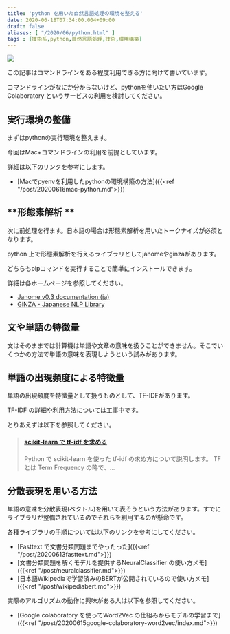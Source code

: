 ```yaml
---
title: 'python を用いた自然言語処理の環境を整える'
date: 2020-06-18T07:34:00.004+09:00
draft: false
aliases: [ "/2020/06/python.html" ]
tags : [技術系,python,自然言語処理,技術,環境構築]
---
```


[![](https://1.bp.blogspot.com/-Hfn3KpibOuY/Xurepq-smKI/AAAAAAAAg70/y4-SSiS1Mc4gMmbTywgn9jCzZboq6XAJACK4BGAsYHg/s320/74C0A734-70D2-4846-A316-312BA6691D8B.jpeg)](https://1.bp.blogspot.com/-Hfn3KpibOuY/Xurepq-smKI/AAAAAAAAg70/y4-SSiS1Mc4gMmbTywgn9jCzZboq6XAJACK4BGAsYHg/s1920/74C0A734-70D2-4846-A316-312BA6691D8B.jpeg)

この記事はコマンドラインをある程度利用できる方に向けて書いています。

コマンドラインがなにか分からないけど、pythonを使いたい方はGoogle Colaboratory というサービスの利用を検討してください。

## **実行環境の整備**


まずはpythonの実行環境を整えます。

今回はMac+コマンドラインの利用を前提としています。

詳細は以下のリンクを参考にします。

- [Macでpyenvを利用したpythonの環境構築の方法]({{<ref "/post/20200616mac-python.md">}})

## **形態素解析 **

次に前処理を行ます。日本語の場合は形態素解析を用いたトークナイズが必須となります。

python 上で形態素解析を行えるライブラリとしてjanomeやginzaがあります。

どちらもpipコマンドを実行することで簡単にインストールできます。

詳細は各ホームページを参照してください。

- [Janome v0.3 documentation (ja)](https://mocobeta.github.io/janome/)
- [GiNZA - Japanese NLP Library](https://megagonlabs.github.io/ginza/)

## **文や単語の特徴量**

文はそのままでは計算機は単語や文章の意味を扱うことができません。そこでいくつかの方法で単語の意味を表現しようという試みがあります。

## **単語の出現頻度による特徴量**

単語の出現頻度を特徴量として扱うものとして、TF-IDFがあります。

TF-IDF の詳細や利用方法については工事中です。

とりあえずは以下を参照してください。

> #### [scikit-learn で tf-idf を求める](https://tex2e.github.io/blog/python/tf-idf)
> 
> Python で scikit-learn を使った tf-idf の求め方について説明します。 TF とは Term Frequency の略で、…

## **分散表現を用いる方法**


単語の意味を分散表現(ベクトル)を用いて表そうという方法があります。すでにライブラリが整備されているのでそれらを利用するのが懸命です。

各種ライブラリの手順については以下のリンクを参考にしてください。

- [Fasttext で文書分類問題までやったった]({{<ref "/post/20200613fasttext.md">}})
- [文書分類問題を解くモデルを提供するNeuralClassifier の使い方メモ]({{<ref "/post/neuralclassifier.md">}})
- [日本語Wikipediaで学習済みのBERTが公開されているので使い方メモ]({{<ref "/post/wikipediabert.md">}})


実際のアルゴリズムの動作に興味がある人は以下を参照してください。

- [Google colaboratory を使ってWord2Vec の仕組みからモデルの学習まで]({{<ref "/post/20200615google-colaboratory-word2vec/index.md">}})
